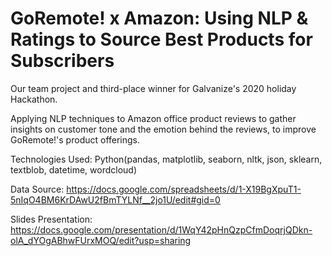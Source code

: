 # GoRemote! x Amazon: Using NLP & Ratings to Source Best Products for Subscribers

Our team project and third-place winner for Galvanize's 2020 holiday Hackathon. 

Applying NLP techniques to Amazon office product reviews to gather insights on customer tone and the emotion behind the reviews, to improve GoRemote!'s product offerings.


Technologies Used: Python(pandas, matplotlib, seaborn, nltk, json, sklearn, textblob, datetime, wordcloud)

Data Source: https://docs.google.com/spreadsheets/d/1-X19BgXpuT1-5nIqO4BM6KrDAwU2fBmTYLNf__2jo1U/edit#gid=0

Slides Presentation: https://docs.google.com/presentation/d/1WqY42pHnQzpCfmDoqrjQDkn-olA_dYOgABhwFUrxMOQ/edit?usp=sharing
